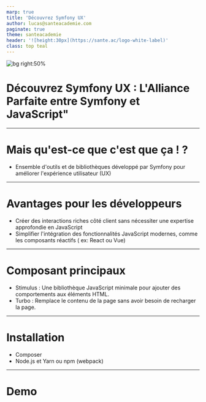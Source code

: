 ```yaml
---
marp: true
title: 'Découvrez Symfony UX'
author: lucas@santeacademie.com
paginate: true
theme: santeacademie
header: '![height:30px](https://sante.ac/logo-white-label)'
class: top teal
---
```

<!-- _paginate: skip -->
<!-- _footer: '' -->
<!-- _class: invert top -->
<!-- This is a "speaker note" -->

![bg right:50%](https://wallpapercave.com/wp/wp12454863.png)

# Découvrez Symfony UX : L'Alliance Parfaite entre Symfony et JavaScript"


---
# Mais qu'est-ce que c'est que ça ! ?
- Ensemble d'outils et de bibliothèques développé par Symfony pour améliorer l'expérience utilisateur (UX)

---
# Avantages pour les développeurs
- Créer des interactions riches côté client sans nécessiter une expertise approfondie en JavaScript
- Simplifier l'intégration des fonctionnalités JavaScript modernes, comme les composants réactifs ( ex: React ou Vue)

---
# Composant principaux
- Stimulus : Une bibliothèque JavaScript minimale pour ajouter des comportements aux éléments HTML.
- Turbo : Remplace le contenu de la page sans avoir besoin de recharger la page.

---
# Installation

- Composer
- Node.js et Yarn ou npm (webpack)

--- 
# Demo